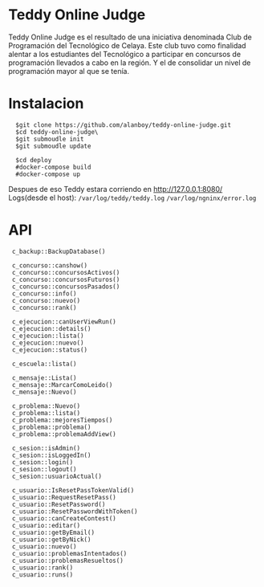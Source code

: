 Teddy Online Judge
==================
Teddy Online Judge es el resultado de una iniciativa denominada Club de Programación del Tecnológico de Celaya. Este club tuvo como finalidad alentar a los estudiantes del Tecnológico a participar en concursos de programación llevados a cabo en la región. Y el de consolidar un nivel de programación mayor al que se tenía.

Instalacion
==================
```
  $git clone https://github.com/alanboy/teddy-online-judge.git
  $cd teddy-online-judge\
  $git submoudle init
  $git submoudle update

  $cd deploy
  #docker-compose build
  #docker-compose up
```

Despues de eso Teddy estara corriendo en http://127.0.0.1:8080/
Logs(desde el host):
 `/var/log/teddy/teddy.log`
 `/var/log/ngninx/error.log`



API
==================
```
 c_backup::BackupDatabase()

 c_concurso::canshow()
 c_concurso::concursosActivos()
 c_concurso::concursosFuturos()
 c_concurso::concursosPasados()
 c_concurso::info()
 c_concurso::nuevo()
 c_concurso::rank()

 c_ejecucion::canUserViewRun()
 c_ejecucion::details()
 c_ejecucion::lista()
 c_ejecucion::nuevo()
 c_ejecucion::status()

 c_escuela::lista()

 c_mensaje::Lista()
 c_mensaje::MarcarComoLeido()
 c_mensaje::Nuevo()

 c_problema::Nuevo()
 c_problema::lista()
 c_problema::mejoresTiempos()
 c_problema::problema()
 c_problema::problemaAddView()

 c_sesion::isAdmin()
 c_sesion::isLoggedIn()
 c_sesion::login()
 c_sesion::logout()
 c_sesion::usuarioActual()

 c_usuario::IsResetPassTokenValid()
 c_usuario::RequestResetPass()
 c_usuario::ResetPassword()
 c_usuario::ResetPasswordWithToken()
 c_usuario::canCreateContest()
 c_usuario::editar()
 c_usuario::getByEmail()
 c_usuario::getByNick()
 c_usuario::nuevo()
 c_usuario::problemasIntentados()
 c_usuario::problemasResueltos()
 c_usuario::rank()
 c_usuario::runs()
```
